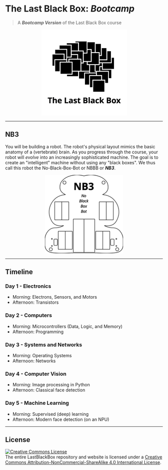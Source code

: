 # The Last Black Box: *Bootcamp*

> A ***Bootcamp Version*** of the Last Black Box course

<p align="center">
<img src="../designs/logo/logo_dark.png" alt="LBB logo" width="275" height="275">
</p>

----

## NB3

You will be building a robot. The robot's physical layout mimics the basic anatomy of a (vertebrate) brain. As you progress through the course, your robot will *evolve* into an increasingly sophisticated machine. The goal is to create an "intelligent" machine without using any "black boxes". We thus call this robot the No-Black-Box-Bot or NBBB or ***NB3***.

<p align="center">
<img src="../designs/NB3/outline_dark.png" alt="NB3 outline" width="250" height="250">
</p>

----

## Timeline

### Day 1 - Electronics

- Morning: Electrons, Sensors, and Motors
- Afternoon: Transistors

### Day 2 - Computers

- Morning: Microcontrollers (Data, Logic, and Memory)
- Afternoon: Programming

### Day 3 - Systems and Networks

- Morning: Operating Systems
- Afternoon: Networks

### Day 4 - Computer Vision

- Morning: Image processing in Python
- Afternoon: Classical face detection

### Day 5 - Machine Learning

- Morning: Supervised (deep) learning
- Afternoon: Modern face detection (on an NPU)

----

## License

<a rel="license" href="http://creativecommons.org/licenses/by-nc-sa/4.0/"><img alt="Creative Commons License" style="border-width:0" src="https://i.creativecommons.org/l/by-nc-sa/4.0/88x31.png" /></a><br />The entire LastBlackBox repository and website is licensed under a <a rel="license" href="http://creativecommons.org/licenses/by-nc-sa/4.0/">Creative Commons Attribution-NonCommercial-ShareAlike 4.0 International License</a>.
